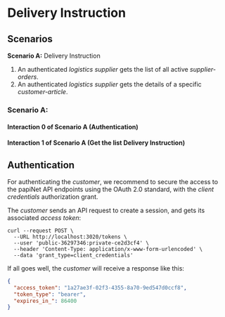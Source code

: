 # Delivery Instruction

## Scenarios

**Scenario A:** Delivery Instruction

1. An authenticated _logistics supplier_ gets the list of all active _supplier-orders_.
2. An authenticated _logistics supplier_ gets the details of a specific _customer-article_.

### Scenario A: 

#### Interaction 0 of Scenario A (Authentication)

#### Interaction 1 of Scenario A (Get the list Delivery Instruction)


## Authentication

For authenticating the _customer_, we recommend to secure the access to the papiNet API endpoints using the OAuth 2.0 standard, with the _client credentials_ authorization grant.

The _customer_ sends an API request to create a session, and gets its associated _access token_:

```text
curl --request POST \
  --URL http://localhost:3020/tokens \
  --user 'public-36297346:private-ce2d3cf4' \
  --header 'Content-Type: application/x-www-form-urlencoded' \
  --data 'grant_type=client_credentials'
```

If all goes well, the _customer_ will receive a response like this:

```json
{ 
  "access_token": "1a27ae3f-02f3-4355-8a70-9ed547d0ccf8",
  "token_type": "bearer",
  "expires_in_": 86400
}
```
